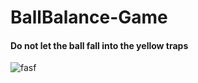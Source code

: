 # BallBalance-Game

#### Do not let the ball fall into the yellow traps

![fasf](https://user-images.githubusercontent.com/35189275/165657469-40a9e675-e411-4af6-8e63-46943835466d.jpg)
